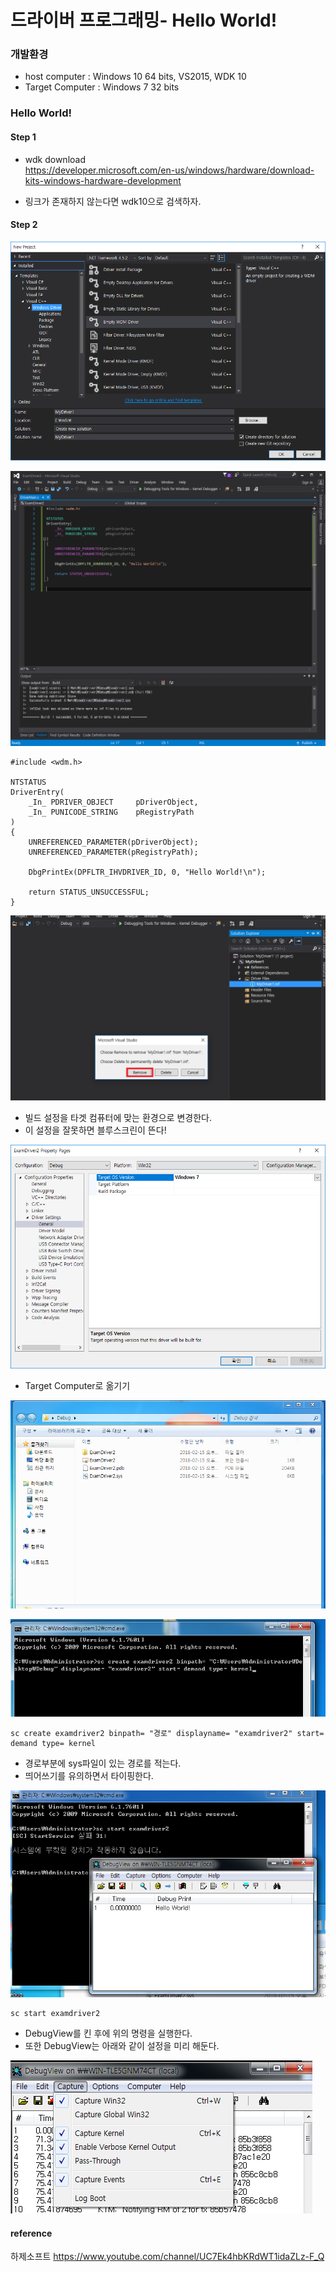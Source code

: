 # 드라이버 프로그래밍- Hello World!

### 개발환경
* host computer : Windows 10 64 bits, VS2015, WDK 10
* Target Computer : Windows 7 32 bits

### Hello World!

#### Step 1
* wdk download    
 https://developer.microsoft.com/en-us/windows/hardware/download-kits-windows-hardware-development

* 링크가 존재하지 않는다면 wdk10으로 검색하자.

#### Step 2

![](../../images/Driver/leebongsuk/1.PNG)  

![](../../images/Driver/leebongsuk/2.PNG)  

```
#include <wdm.h>

NTSTATUS
DriverEntry(
	_In_ PDRIVER_OBJECT		pDriverObject,
	_In_ PUNICODE_STRING	pRegistryPath
)
{
	UNREFERENCED_PARAMETER(pDriverObject);
	UNREFERENCED_PARAMETER(pRegistryPath);

	DbgPrintEx(DPFLTR_IHVDRIVER_ID, 0, "Hello World!\n");

	return STATUS_UNSUCCESSFUL;
}
```

![](../../images/Driver/leebongsuk/3.png)  

* 빌드 설정을 타겟 컴퓨터에 맞는 환경으로 변경한다.  
* 이 설정을 잘못하면 블루스크린이 뜬다!  

![](../../images/Driver/leebongsuk/4.PNG)  



* Target Computer로 옮기기  

![](../../images/Driver/leebongsuk/5.PNG)  

![](../../images/Driver/leebongsuk/6.PNG)  

```
sc create examdriver2 binpath= "경로" displayname= "examdriver2" start= demand type= kernel
```
* 경로부분에 sys파일이 있는 경로를 적는다.
* 띄어쓰기를 유의하면서 타이핑한다.

![](../../images/Driver/leebongsuk/7.PNG)  

```
sc start examdriver2
```

* DebugView를 킨 후에 위의 명령을 실행한다.
* 또한 DebugView는 아래와 같이 설정을 미리 해둔다.

![](../../images/Driver/leebongsuk/8.PNG)  

#### reference
하제소프트 https://www.youtube.com/channel/UC7Ek4hbKRdWT1idaZLz-F_Q
